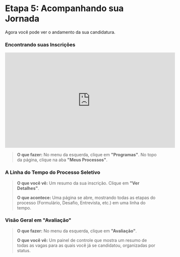 # Etapa 5: Acompanhando sua Jornada

Agora você pode ver o andamento da sua candidatura.

### Encontrando suas Inscrições

<iframe width="560" height="315" src="https://www.youtube.com/embed/S8NEqRfScak?si=INOz81a2cE5evVca&amp;start=376" title="YouTube video player" frameborder="0" allow="accelerometer; autoplay; clipboard-write; encrypted-media; gyroscope; picture-in-picture; web-share" referrerpolicy="strict-origin-when-cross-origin" allowfullscreen></iframe>

> **O que fazer:** No menu da esquerda, clique em **"Programas"**. No topo da página, clique na aba **"Meus Processos"**.

### A Linha do Tempo do Processo Seletivo

> **O que você vê:** Um resumo da sua inscrição. Clique em **"Ver Detalhes"**.
>
> **O que acontece:** Uma página se abre, mostrando todas as etapas do processo (Formulário, Desafio, Entrevista, etc.) em uma linha do tempo.

### Visão Geral em "Avaliação"

> **O que fazer:** No menu da esquerda, clique em **"Avaliação"**.
>
> **O que você vê:** Um painel de controle que mostra um resumo de todas as vagas para as quais você já se candidatou, organizadas por status.